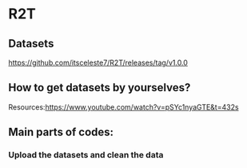 # R2T

## Datasets
https://github.com/itsceleste7/R2T/releases/tag/v1.0.0

## How to get datasets by yourselves?
Resources:https://www.youtube.com/watch?v=pSYc1nyaGTE&t=432s

## Main parts of codes:
### Upload the datasets and clean the data
